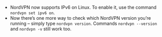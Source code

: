 * NordVPN now supports IPv6 on Linux. To enable it, use the command `nordvpn set ipv6 on`.
* Now there’s one more way to check which NordVPN version you’re running – simply type `nordvpn version`. Commands `nordvpn --version` and `nordvpn -v` still work too.

